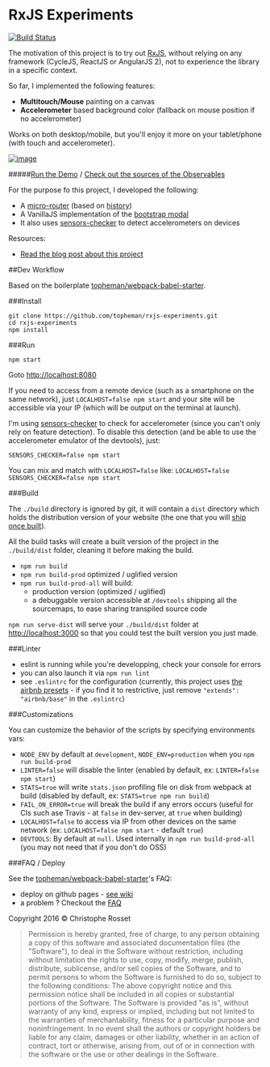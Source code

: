 RxJS Experiments
================

[![Build Status](https://travis-ci.org/topheman/rxjs-experiments.svg?branch=master)](https://travis-ci.org/topheman/rxjs-experiments)

The motivation of this project is to try out [RxJS](https://github.com/Reactive-Extensions/RxJS), without relying on any framework (CycleJS, ReactJS or AngularJS 2), not to experience the library in a specific context.

So far, I implemented the following features:

* **Multitouch/Mouse** painting on a canvas
* **Accelerometer** based background color (fallback on mouse position if no accelerometer)

Works on both desktop/mobile, but you'll enjoy it more on your tablet/phone (with touch and accelerometer).

[![image](https://raw.githubusercontent.com/topheman/rxjs-experiments/master/src/assets/images/qr-code.png)](https://topheman.github.io/rxjs-experiments/)

#####[Run the Demo](https://topheman.github.io/rxjs-experiments/) / [Check out the sources of the Observables](https://github.com/topheman/rxjs-experiments/blob/master/src/scripts/services/observables.js)

For the purpose fo this project, I developed the following:

* A [micro-router](https://github.com/topheman/rxjs-experiments/tree/master/src/scripts/libs/micro-router) (based on [history](https://github.com/mjackson/history))
* A VanillaJS implementation of the [bootstrap modal](https://github.com/topheman/rxjs-experiments/tree/master/src/scripts/components/modal)
* It also uses [sensors-checker](https://github.com/topheman/sensorsChecker.js) to detect accelerometers on devices

Resources:

* [Read the blog post about this project](http://dev.topheman.com/rxjs-first-steps/)

##Dev Workflow

Based on the boilerplate [topheman/webpack-babel-starter](https://github.com/topheman/webpack-babel-starter).

###Install

```shell
git clone https://github.com/topheman/rxjs-experiments.git
cd rxjs-experiments
npm install
```

###Run

```shell
npm start
```

Goto [http://localhost:8080](http://localhost:8080)

If you need to access from a remote device (such as a smartphone on the same network), just `LOCALHOST=false npm start` and your site will be accessible via your IP (which will be output on the terminal at launch).

I'm using [sensors-checker](https://github.com/topheman/sensorsChecker.js) to check for accelerometer (since you can't only rely on feature detection). To disable this detection (and be able to use the accelerometer emulator of the devtools), just:

```shell
SENSORS_CHECKER=false npm start
```

You can mix and match with `LOCALHOST=false` like: `LOCALHOST=false SENSORS_CHECKER=false npm start`

###Build

The `./build` directory is ignored by git, it will contain a `dist` directory which holds the distribution version of your website (the one that you will [ship once built](#deploy)).

All the build tasks will create a built version of the project in the `./build/dist` folder, cleaning it before making the build.

* `npm run build`
* `npm run build-prod` optimized / uglified version
* `npm run build-prod-all` will build:
	* production version (optimized / uglified)
	* a debuggable version accessible at `/devtools` shipping all the sourcemaps, to ease sharing transpiled source code

`npm run serve-dist` will serve your `./build/dist` folder at [http://localhost:3000](http://localhost:3000) so that you could test the built version you just made.

###Linter

* eslint is running while you're developping, check your console for errors
* you can also launch it via `npm run lint`
* see `.eslintrc` for the configuration (currently, this project uses [the airbnb presets](https://github.com/airbnb/javascript/tree/eslint-config-airbnb-v5.0.1/packages/eslint-config-airbnb) - if you find it to restrictive, just remove `"extends": "airbnb/base"` in the `.eslintrc`)

###Customizations

You can customize the behavior of the scripts by specifying environments vars:

* `NODE_ENV` by default at `development`, `NODE_ENV=production` when you `npm run build-prod`
* `LINTER=false` will disable the linter (enabled by default, ex: `LINTER=false npm start`)
* `STATS=true` will write `stats.json` profiling file on disk from webpack at build (disabled by default, ex: `STATS=true npm run build`)
* `FAIL_ON_ERROR=true` will break the build if any errors occurs (useful for CIs such ase Travis - at `false` in dev-server, at `true` when building)
* `LOCALHOST=false` to access via IP from other devices on the same network (ex: `LOCALHOST=false npm start` - default `true`)
* `DEVTOOLS`: By default at `null`. Used internally in `npm run build-prod-all` (you may not need that if you don't do OSS)

###FAQ / Deploy

See the [topheman/webpack-babel-starter](https://github.com/topheman/webpack-babel-starter)'s FAQ:

* deploy on github pages - [see wiki](https://github.com/topheman/webpack-babel-starter/wiki#deploy)
* a problem ? Checkout the [FAQ](https://github.com/topheman/webpack-babel-starter/wiki#faq)

Copyright 2016 © Christophe Rosset

> Permission is hereby granted, free of charge, to any person obtaining a copy of this software
> and associated documentation files (the "Software"), to deal in the Software without
> restriction, including without limitation the rights to use, copy, modify, merge, publish,
> distribute, sublicense, and/or sell copies of the Software, and to permit persons to whom the
> Software is furnished to do so, subject to the following conditions:
> The above copyright notice and this permission notice shall be included in all copies or
> substantial portions of the Software.
> The Software is provided "as is", without warranty of any kind, express or implied, including
> but not limited to the warranties of merchantability, fitness for a particular purpose and
> noninfringement. In no event shall the authors or copyright holders be liable for any claim,
> damages or other liability, whether in an action of contract, tort or otherwise, arising from,
> out of or in connection with the software or the use or other dealings in the Software.


